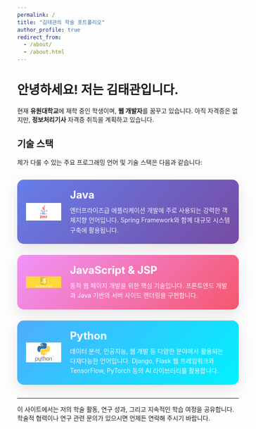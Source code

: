 ```yaml
---
permalink: /
title: "김태관의 학술 포트폴리오"
author_profile: true
redirect_from: 
  - /about/
  - /about.html
---
```


안녕하세요! 저는 **김태관**입니다.
======

현재 **유원대학교**에 재학 중인 학생이며, **웹 개발자**를 꿈꾸고 있습니다. 아직 자격증은 없지만, **정보처리기사** 자격증 취득을 계획하고 있습니다.

## 기술 스택

제가 다룰 수 있는 주요 프로그래밍 언어 및 기술 스택은 다음과 같습니다:

<div style="display: flex; flex-direction: column; gap: 25px; margin: 30px 0;">
  
  <div style="display: flex; align-items: center; gap: 20px; padding: 20px; background: linear-gradient(135deg, #667eea 0%, #764ba2 100%); border-radius: 15px; box-shadow: 0 10px 30px rgba(0,0,0,0.1);">
    <img src="/images/java_icon.png" alt="Java Icon" style="width: 80px; height: 80px; object-fit: contain;">
    <div style="flex: 1;">
      <h3 style="color: white; margin: 0 0 10px 0; font-size: 24px;">Java</h3>
      <p style="color: rgba(255,255,255,0.9); margin: 0; line-height: 1.6;">엔터프라이즈급 애플리케이션 개발에 주로 사용되는 강력한 객체지향 언어입니다. Spring Framework와 함께 대규모 시스템 구축에 활용됩니다.</p>
    </div>
  </div>

  <div style="display: flex; align-items: center; gap: 20px; padding: 20px; background: linear-gradient(135deg, #f093fb 0%, #f5576c 100%); border-radius: 15px; box-shadow: 0 10px 30px rgba(0,0,0,0.1);">
    <img src="/images/jsp_icon.png" alt="JavaScript Icon" style="width: 80px; height: 80px; object-fit: contain;">
    <div style="flex: 1;">
      <h3 style="color: white; margin: 0 0 10px 0; font-size: 24px;">JavaScript & JSP</h3>
      <p style="color: rgba(255,255,255,0.9); margin: 0; line-height: 1.6;">동적 웹 페이지 개발을 위한 핵심 기술입니다. 프론트엔드 개발과 Java 기반의 서버 사이드 렌더링을 구현합니다.</p>
    </div>
  </div>

  <div style="display: flex; align-items: center; gap: 20px; padding: 20px; background: linear-gradient(135deg, #4facfe 0%, #00f2fe 100%); border-radius: 15px; box-shadow: 0 10px 30px rgba(0,0,0,0.1);">
    <img src="/images/python_icon.png" alt="Python Icon" style="width: 80px; height: 80px; object-fit: contain;">
    <div style="flex: 1;">
      <h3 style="color: white; margin: 0 0 10px 0; font-size: 24px;">Python</h3>
      <p style="color: rgba(255,255,255,0.9); margin: 0; line-height: 1.6;">데이터 분석, 인공지능, 웹 개발 등 다양한 분야에서 활용되는 다재다능한 언어입니다. Django, Flask 웹 프레임워크와 TensorFlow, PyTorch 등의 AI 라이브러리를 활용합니다.</p>
    </div>
  </div>

</div>


---

이 사이트에서는 저의 학술 활동, 연구 성과, 그리고 지속적인 학습 여정을 공유합니다. 학술적 협력이나 연구 관련 문의가 있으시면 언제든 연락해 주시기 바랍니다.